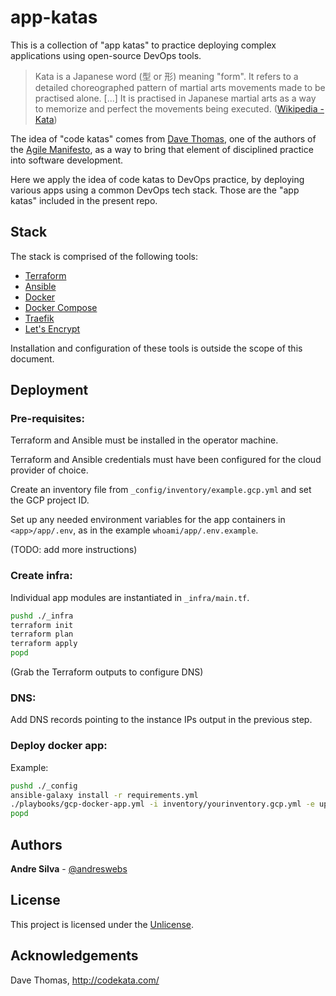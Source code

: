 # app-katas

This is a collection of "app katas" to practice deploying complex applications
using open-source DevOps tools.

> Kata is a Japanese word (型 or 形) meaning "form". It refers to a detailed
> choreographed pattern of martial arts movements made to be practised alone.
> [...] It is practised in Japanese martial arts as a way to memorize and
> perfect the movements being executed.
> ([Wikipedia - Kata](https://en.wikipedia.org/wiki/Kata))

The idea of "code katas" comes from [Dave Thomas](https://pragdave.me/), one of
the authors of the [Agile Manifesto](https://agilemanifesto.org/), as a way to
bring that element of disciplined practice into software development.

Here we apply the idea of code katas to DevOps practice, by deploying various
apps using a common DevOps tech stack. Those are the "app katas" included in the
present repo.

## Stack

The stack is comprised of the following tools:

- [Terraform](https://www.terraform.io/)
- [Ansible](https://www.ansible.com/)
- [Docker](https://www.docker.com/)
- [Docker Compose](https://docs.docker.com/compose/)
- [Traefik](https://traefik.io/)
- [Let's Encrypt](https://letsencrypt.org/)

Installation and configuration of these tools is outside the scope of this
document.

## Deployment

### **Pre-requisites:**

Terraform and Ansible must be installed in the operator machine.

Terraform and Ansible credentials must have been configured for the cloud
provider of choice.

Create an inventory file from `_config/inventory/example.gcp.yml` and set the
GCP project ID.

Set up any needed environment variables for the app containers in
`<app>/app/.env`, as in the example `whoami/app/.env.example`.

(TODO: add more instructions)

### **Create infra:**

Individual app modules are instantiated in `_infra/main.tf`.

```sh
pushd ./_infra
terraform init
terraform plan
terraform apply
popd
```

(Grab the Terraform outputs to configure DNS)

### **DNS:**

Add DNS records pointing to the instance IPs output in the previous step.

### **Deploy docker app:**

Example:

```sh
pushd ./_config
ansible-galaxy install -r requirements.yml
./playbooks/gcp-docker-app.yml -i inventory/yourinventory.gcp.yml -e upgrade_system=true -e app=whoami
popd
```

## Authors

**Andre Silva** - [@andreswebs](https://github.com/andreswebs)

## License

This project is licensed under the [Unlicense](UNLICENSE.md).

## Acknowledgements

Dave Thomas, <http://codekata.com/>
